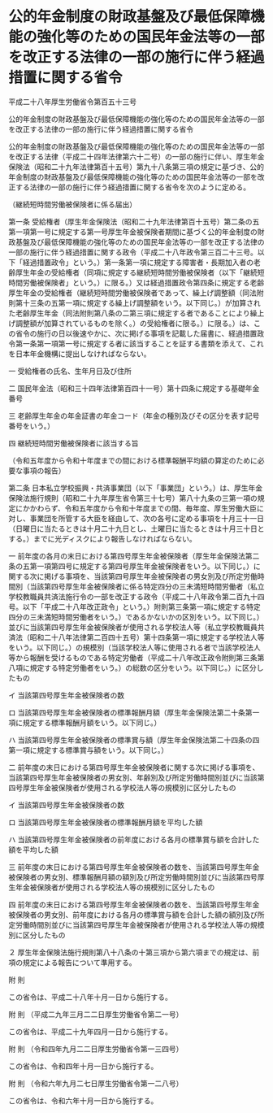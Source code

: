 # 公的年金制度の財政基盤及び最低保障機能の強化等のための国民年金法等の一部を改正する法律の一部の施行に伴う経過措置に関する省令

平成二十八年厚生労働省令第百五十三号

公的年金制度の財政基盤及び最低保障機能の強化等のための国民年金法等の一部を改正する法律の一部の施行に伴う経過措置に関する省令

公的年金制度の財政基盤及び最低保障機能の強化等のための国民年金法等の一部を改正する法律（平成二十四年法律第六十二号）の一部の施行に伴い、厚生年金保険法（昭和二十九年法律第百十五号）第九十八条第三項の規定に基づき、公的年金制度の財政基盤及び最低保障機能の強化等のための国民年金法等の一部を改正する法律の一部の施行に伴う経過措置に関する省令を次のように定める。

（継続短時間労働被保険者に係る届出）

第一条 受給権者（厚生年金保険法（昭和二十九年法律第百十五号）第二条の五第一項第一号に規定する第一号厚生年金被保険者期間に基づく公的年金制度の財政基盤及び最低保障機能の強化等のための国民年金法等の一部を改正する法律の一部の施行に伴う経過措置に関する政令（平成二十八年政令第三百二十三号。以下「経過措置政令」という。）第一条第一項に規定する障害者・長期加入者の老齢厚生年金の受給権者（同項に規定する継続短時間労働被保険者（以下「継続短時間労働被保険者」という。）に限る。）又は経過措置政令第四条に規定する老齢厚生年金の受給権者（継続短時間労働被保険者であって、繰上げ調整額（同法附則第十三条の五第一項に規定する繰上げ調整額をいう。以下同じ。）が加算された老齢厚生年金（同法附則第八条の二第三項に規定する者であることにより繰上げ調整額が加算されているものを除く。）の受給権者に限る。）に限る。）は、この省令の施行の日以後速やかに、次に掲げる事項を記載した届書に、経過措置政令第一条第一項第一号に規定する者に該当することを証する書類を添えて、これを日本年金機構に提出しなければならない。

一 受給権者の氏名、生年月日及び住所

二 国民年金法（昭和三十四年法律第百四十一号）第十四条に規定する基礎年金番号

三 老齢厚生年金の年金証書の年金コード（年金の種別及びその区分を表す記号番号をいう。）

四 継続短時間労働被保険者に該当する旨

（令和五年度から令和十年度までの間における標準報酬平均額の算定のために必要な事項の報告）

第二条 日本私立学校振興・共済事業団（以下「事業団」という。）は、厚生年金保険法施行規則（昭和二十九年厚生省令第三十七号）第八十九条の三第一項の規定にかかわらず、令和五年度から令和十年度までの間、毎年度、厚生労働大臣に対し、事業団を所管する大臣を経由して、次の各号に定める事項を十月三十一日（日曜日に当たるときは十月二十九日とし、土曜日に当たるときは十月三十日とする。）までに光ディスクにより報告しなければならない。

一 前年度の各月の末日における第四号厚生年金被保険者（厚生年金保険法第二条の五第一項第四号に規定する第四号厚生年金被保険者をいう。以下同じ。）に関する次に掲げる事項を、当該第四号厚生年金被保険者の男女別及び所定労働時間別（当該第四号厚生年金被保険者に係る特定四分の三未満短時間労働者（私立学校教職員共済法施行令の一部を改正する政令（平成二十八年政令第二百九十四号。以下「平成二十八年改正政令」という。）附則第三条第一項に規定する特定四分の三未満短時間労働者をいう。）であるかないかの区別をいう。以下同じ。）並びに当該第四号厚生年金被保険者が使用される学校法人等（私立学校教職員共済法（昭和二十八年法律第二百四十五号）第十四条第一項に規定する学校法人等をいう。以下同じ。）の規模別（当該学校法人等に使用される者で当該学校法人等から報酬を受けるものである特定労働者（平成二十八年改正政令附則第三条第八項に規定する特定労働者をいう。）の総数の区分をいう。以下同じ。）に区分したもの

イ 当該第四号厚生年金被保険者の数

ロ 当該第四号厚生年金被保険者の標準報酬月額（厚生年金保険法第二十条第一項に規定する標準報酬月額をいう。以下同じ。）

ハ 当該第四号厚生年金被保険者の標準賞与額（厚生年金保険法第二十四条の四第一項に規定する標準賞与額をいう。以下同じ。）

二 前年度の末日における第四号厚生年金被保険者に関する次に掲げる事項を、当該第四号厚生年金被保険者の男女別、年齢別及び所定労働時間別並びに当該第四号厚生年金被保険者が使用される学校法人等の規模別に区分したもの

イ 当該第四号厚生年金被保険者の数

ロ 当該第四号厚生年金被保険者の標準報酬月額を平均した額

ハ 当該第四号厚生年金被保険者の前年度における各月の標準賞与額を合計した額を平均した額

三 前年度の末日における第四号厚生年金被保険者の数を、当該第四号厚生年金被保険者の男女別、標準報酬月額の額別及び所定労働時間別並びに当該第四号厚生年金被保険者が使用される学校法人等の規模別に区分したもの

四 前年度の末日における第四号厚生年金被保険者の数を、当該第四号厚生年金被保険者の男女別、前年度における各月の標準賞与額を合計した額の額別及び所定労働時間別並びに当該第四号厚生年金被保険者が使用される学校法人等の規模別に区分したもの

２ 厚生年金保険法施行規則第八十八条の十第三項から第六項までの規定は、前項の規定による報告について準用する。

附 則

この省令は、平成二十八年十月一日から施行する。

附 則 （平成二九年三月二二日厚生労働省令第二一号）

この省令は、平成二十九年四月一日から施行する。

附 則 （令和四年九月二二日厚生労働省令第一三四号）

この省令は、令和四年十月一日から施行する。

附 則 （令和六年九月二七日厚生労働省令第一二八号）

この省令は、令和六年十月一日から施行する。
